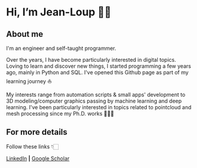 # Hi, I’m Jean-Loup 🖐🏻

## About me

I'm an engineer and self-taught programmer.

Over the years, I have become particularly interested in digital topics. Loving to learn and discover new things, I started programming a few years ago, mainly in Python and SQL. I've opened this Github page as part of my learning journey ⛵

My interests range from automation scripts & small apps' development to 3D modeling/computer graphics passing by machine learning and deep learning. I've been particularly interested in topics related to pointcloud and mesh processing since my Ph.D. works 👨🏻‍🔬

## For more details

Follow these links 👇🏻

[LinkedIn][LinkedIn] **|**
[Google Scholar][Google Scholar]

[LinkedIn]: https://www.linkedin.com/in/jean-loup-gregorio/
[Google Scholar]: https://scholar.google.com/citations?user=sOZSmWAAAAAJ&hl=fr&oi=ao
